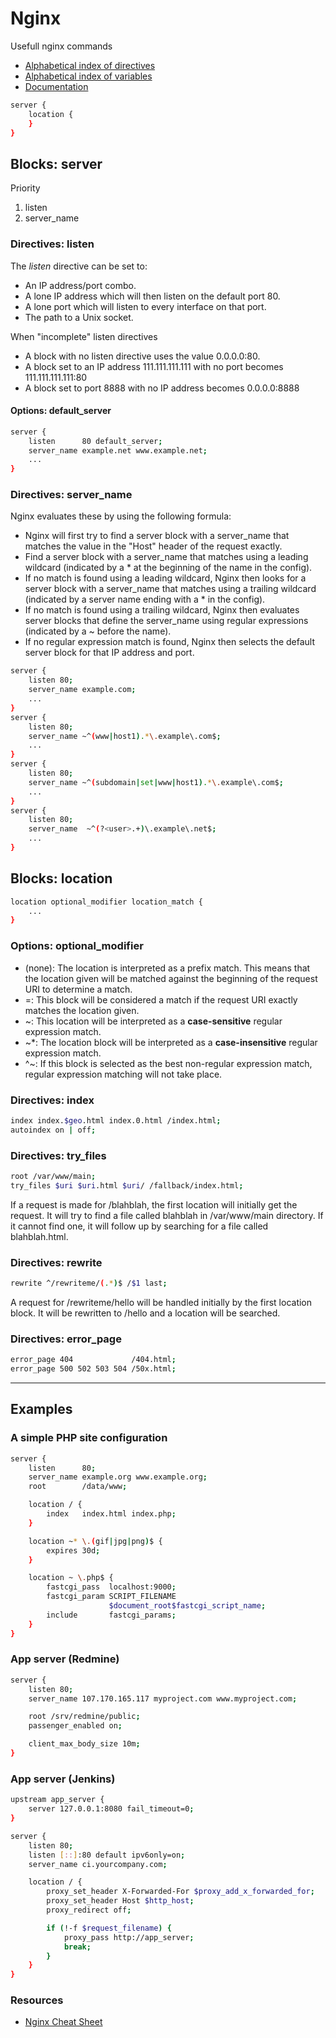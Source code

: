 # Nginx

Usefull nginx commands

- [Alphabetical index of directives](http://nginx.org/en/docs/dirindex.html)
- [Alphabetical index of variables](http://nginx.org/en/docs/varindex.html)
- [Documentation](http://nginx.org/en/docs/)

```sh
server {
	location {
	}
}
```

## Blocks: server

Priority

1. listen
2. server_name

### Directives: listen

The _listen_ directive can be set to:

- An IP address/port combo.
- A lone IP address which will then listen on the default port 80.
- A lone port which will listen to every interface on that port.
- The path to a Unix socket.

When "incomplete" listen directives

- A block with no listen directive uses the value 0.0.0.0:80.
- A block set to an IP address 111.111.111.111 with no port becomes 111.111.111.111:80
- A block set to port 8888 with no IP address becomes 0.0.0.0:8888

#### Options: default_server

```sh
server {
    listen      80 default_server;
    server_name example.net www.example.net;
    ...
}
```

### Directives: server_name

Nginx evaluates these by using the following formula:

- Nginx will first try to find a server block with a server_name that matches the value in the "Host" header of the request exactly.
- Find a server block with a server_name that matches using a leading wildcard (indicated by a \* at the beginning of the name in the config).
- If no match is found using a leading wildcard, Nginx then looks for a server block with a server_name that matches using a trailing wildcard (indicated by a server name ending with a \* in the config).
- If no match is found using a trailing wildcard, Nginx then evaluates server blocks that define the server_name using regular expressions (indicated by a ~ before the name).
- If no regular expression match is found, Nginx then selects the default server block for that IP address and port.

```sh
server {
    listen 80;
    server_name example.com;
    ...
}
server {
    listen 80;
    server_name ~^(www|host1).*\.example\.com$;
    ...
}
server {
    listen 80;
    server_name ~^(subdomain|set|www|host1).*\.example\.com$;
    ...
}
server {
    listen 80;
    server_name  ~^(?<user>.+)\.example\.net$;
    ...
}
```

## Blocks: location

```sh
location optional_modifier location_match {
	...
}
```

### Options: optional_modifier

- (none): The location is interpreted as a prefix match. This means that the location given will be matched against the beginning of the request URI to determine a match.
- =: This block will be considered a match if the request URI exactly matches the location given.
- ~: This location will be interpreted as a **case-sensitive** regular expression match.
- ~\*: The location block will be interpreted as a **case-insensitive** regular expression match.
- ^~: If this block is selected as the best non-regular expression match, regular expression matching will not take place.

### Directives: index

```sh
index index.$geo.html index.0.html /index.html;
autoindex on | off;
```

### Directives: try_files

```sh
root /var/www/main;
try_files $uri $uri.html $uri/ /fallback/index.html;
```

If a request is made for /blahblah, the first location will initially get the request. It will try to find a file called blahblah in /var/www/main directory. If it cannot find one, it will follow up by searching for a file called blahblah.html.

### Directives: rewrite

```sh
rewrite ^/rewriteme/(.*)$ /$1 last;
```

A request for /rewriteme/hello will be handled initially by the first location block. It will be rewritten to /hello and a location will be searched.

### Directives: error_page

```sh
error_page 404             /404.html;
error_page 500 502 503 504 /50x.html;
```

---

## Examples

### A simple PHP site configuration

```sh
server {
    listen      80;
    server_name example.org www.example.org;
    root        /data/www;

    location / {
        index   index.html index.php;
    }

    location ~* \.(gif|jpg|png)$ {
        expires 30d;
    }

    location ~ \.php$ {
        fastcgi_pass  localhost:9000;
        fastcgi_param SCRIPT_FILENAME
                      $document_root$fastcgi_script_name;
        include       fastcgi_params;
    }
}
```

### App server (Redmine)

```sh
server {
    listen 80;
    server_name 107.170.165.117 myproject.com www.myproject.com;

    root /srv/redmine/public;
    passenger_enabled on;

    client_max_body_size 10m;
}
```

### App server (Jenkins)

```sh
upstream app_server {
    server 127.0.0.1:8080 fail_timeout=0;
}

server {
    listen 80;
    listen [::]:80 default ipv6only=on;
    server_name ci.yourcompany.com;

    location / {
        proxy_set_header X-Forwarded-For $proxy_add_x_forwarded_for;
        proxy_set_header Host $http_host;
        proxy_redirect off;

        if (!-f $request_filename) {
            proxy_pass http://app_server;
            break;
        }
    }
}
```

### Resources
- [Nginx Cheat Sheet](https://gist.github.com/carlessanagustin/9509d0d31414804da03b)

<!--- Tags: [nginx] --->
